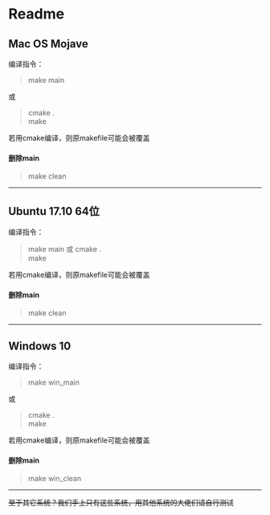 # Readme

## Mac OS Mojave
编译指令：
> make main

或
> cmake .  
make

若用cmake编译，则原makefile可能会被覆盖
#### 删除main
> make clean
---
## Ubuntu 17.10 64位
编译指令：
> make main
或
> cmake .  
make

若用cmake编译，则原makefile可能会被覆盖
#### 删除main
> make clean
---
## Windows 10
编译指令：
> make win_main

或
> cmake .  
make

若用cmake编译，则原makefile可能会被覆盖
#### 删除main
> make win_clean
---
~~至于其它系统？我们手上只有这些系统，用其他系统的大佬们请自行测试~~
